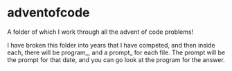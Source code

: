 # adventofcode
A folder of which I work through all the advent of code problems!

I have broken this folder into years that I have competed, and then inside each, there will be program_<date>, and a prompt_<date> for each file. The prompt will be the prompt for that date, and you can go look at the program for the answer.
